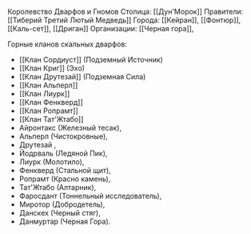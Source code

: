 Королевство Дварфов и Гномов
Столица: [[Дун'Морок]]
Правители: [[Тиберий Третий Лютый Медведь]]
Города: [[Кейран]], [[Фонтюр]], [[Каль-сет]], [[Дриган]]
Организации: [[Черная гора]], 

Горные кланов скальных дварфов: 
* [[Клан Сордиуст]] (Подземный Источник)
* [[Клан Криг]] (Эхо)
* [[Клан Друтезай]] (Подземная Сила)
* [[Клан Альперл]]
* [[Клан Лиурк]] 
* [[Клан Фенкверд]]
* [[Клан Ропрамт]]
* [[Клан Тат'Жтабо]]
* Айронтакс (Железный тесак), 
* Альперл (Чистокровные), 
* Друтезай , 
* Йодрваль (Ледяной Пик), 
* Лиурк (Молотило), 
* Фенкверд (Стальной щит), 
* Ропрамт (Красно камень), 
* Тат'Жтабо (Алтарник),
* Фаросдант (Тоннельный исследователь), 
* Миротор (Добродетель), 
* Данскех (Черный стяг), 
* Данмуртар (Черная Гора). 
